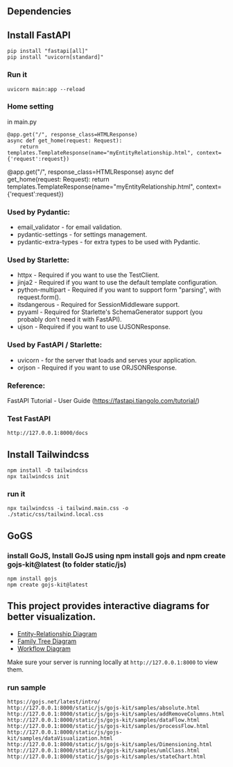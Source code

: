 ## Dependencies


## Install FastAPI
```
pip install "fastapi[all]"
pip install "uvicorn[standard]"
```
### Run it
```uvicorn main:app --reload```

### Home setting
in main.py
```commandline
@app.get("/", response_class=HTMLResponse)
async def get_home(request: Request):
    return templates.TemplateResponse(name="myEntityRelationship.html", context={'request':request})
```
@app.get("/", response_class=HTMLResponse)
async def get_home(request: Request):
    return templates.TemplateResponse(name="myEntityRelationship.html", context={'request':request})

### Used by Pydantic:

* email_validator - for email validation.
* pydantic-settings - for settings management.
* pydantic-extra-types - for extra types to be used with Pydantic.

### Used by Starlette:

* httpx - Required if you want to use the TestClient.
* jinja2 - Required if you want to use the default template configuration.
* python-multipart - Required if you want to support form "parsing", with request.form().
* itsdangerous - Required for SessionMiddleware support.
* pyyaml - Required for Starlette's SchemaGenerator support (you probably don't need it with FastAPI).
* ujson - Required if you want to use UJSONResponse.

### Used by FastAPI / Starlette:

* uvicorn - for the server that loads and serves your application.
* orjson - Required if you want to use ORJSONResponse.

### Reference:
FastAPI Tutorial - User Guide (https://fastapi.tiangolo.com/tutorial/)

### Test FastAPI

```
http://127.0.0.1:8000/docs
```

## Install Tailwindcss
```
npm install -D tailwindcss
npx tailwindcss init
```
### run it
```npx tailwindcss -i tailwind.main.css -o ./static/css/tailwind.local.css```

## GoGS
### install GoJS, Install GoJS using npm install gojs and npm create gojs-kit@latest (to folder static/js)
```
npm install gojs
npm create gojs-kit@latest
```

## This project provides interactive diagrams for better visualization.
- [Entity-Relationship Diagram](http://127.0.0.1:8000/static/my-er-diagram.html)
- [Family Tree Diagram](http://127.0.0.1:8000/static/my-family-tree.html)
- [Workflow Diagram](http://127.0.0.1:8000/static/my-fsm-designer.html)

Make sure your server is running locally at `http://127.0.0.1:8000` to view them.

### run sample
```
https://gojs.net/latest/intro/
http://127.0.0.1:8000/static/js/gojs-kit/samples/absolute.html
http://127.0.0.1:8000/static/js/gojs-kit/samples/addRemoveColumns.html
http://127.0.0.1:8000/static/js/gojs-kit/samples/dataFlow.html
http://127.0.0.1:8000/static/js/gojs-kit/samples/processFlow.html
http://127.0.0.1:8000/static/js/gojs-kit/samples/dataVisualization.html
http://127.0.0.1:8000/static/js/gojs-kit/samples/Dimensioning.html
http://127.0.0.1:8000/static/js/gojs-kit/samples/umlClass.html
http://127.0.0.1:8000/static/js/gojs-kit/samples/stateChart.html

```